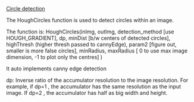 [Circle detection](https://docs.opencv.org/master/d4/d70/tutorial_hough_circle.html)

The HoughCircles function is used to detect circles within an image.

The function is:
HoughCircles(inImg, outImg, detection_method [use HOUGH_GRADIENT], dp, minDist [b/w centers of detected circles], highThresh (higher thresh passed to cannyEdge), param2 [figure out, smaller is more false circles], minRadius, maxRadius [ 0 to use max image dimension, -1 to plot only the centres] )

It auto implements canny edge detection

dp: Inverse ratio of the accumulator resolution to the image resolution. For example, if dp=1 , the accumulator has the same resolution as the input image. If dp=2 , the accumulator has half as big width and height.
